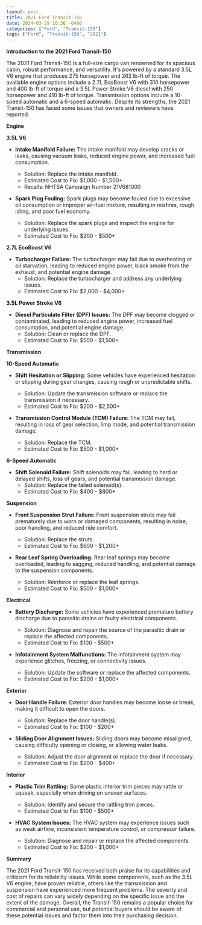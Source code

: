 ```yaml
---
layout: post
title: 2021 Ford Transit-150
date: 2024-03-29 10:36 -0400
categories: ["Ford", "Transit-150"]
tags: ["Ford", "Transit-150", "2021"]
---
```

**Introduction to the 2021 Ford Transit-150**

The 2021 Ford Transit-150 is a full-size cargo van renowned for its spacious cabin, robust performance, and versatility. It's powered by a standard 3.5L V6 engine that produces 275 horsepower and 262 lb-ft of torque. The available engine options include a 2.7L EcoBoost V6 with 310 horsepower and 400 lb-ft of torque and a 3.5L Power Stroke V6 diesel with 250 horsepower and 410 lb-ft of torque. Transmission options include a 10-speed automatic and a 6-speed automatic. Despite its strengths, the 2021 Transit-150 has faced some issues that owners and reviewers have reported.

**Engine**

**3.5L V6**

* **Intake Manifold Failure:** The intake manifold may develop cracks or leaks, causing vacuum leaks, reduced engine power, and increased fuel consumption.
    * Solution: Replace the intake manifold.
    * Estimated Cost to Fix: $1,000 - $1,500+
    * Recalls: NHTSA Campaign Number 21V681000

* **Spark Plug Fouling:** Spark plugs may become fouled due to excessive oil consumption or improper air-fuel mixture, resulting in misfires, rough idling, and poor fuel economy.
    * Solution: Replace the spark plugs and inspect the engine for underlying issues.
    * Estimated Cost to Fix: $200 - $500+

**2.7L EcoBoost V6**

* **Turbocharger Failure:** The turbocharger may fail due to overheating or oil starvation, leading to reduced engine power, black smoke from the exhaust, and potential engine damage.
    * Solution: Replace the turbocharger and address any underlying issues.
    * Estimated Cost to Fix: $2,000 - $4,000+

**3.5L Power Stroke V6**

* **Diesel Particulate Filter (DPF) Issues:** The DPF may become clogged or contaminated, leading to reduced engine power, increased fuel consumption, and potential engine damage.
    * Solution: Clean or replace the DPF.
    * Estimated Cost to Fix: $500 - $1,500+

**Transmission**

**10-Speed Automatic**

* **Shift Hesitation or Slipping:** Some vehicles have experienced hesitation or slipping during gear changes, causing rough or unpredictable shifts.
    * Solution: Update the transmission software or replace the transmission if necessary.
    * Estimated Cost to Fix: $200 - $2,500+

* **Transmission Control Module (TCM) Failure:** The TCM may fail, resulting in loss of gear selection, limp mode, and potential transmission damage.
    * Solution: Replace the TCM.
    * Estimated Cost to Fix: $500 - $1,000+

**6-Speed Automatic**

* **Shift Solenoid Failure:** Shift solenoids may fail, leading to hard or delayed shifts, loss of gears, and potential transmission damage.
    * Solution: Replace the failed solenoid(s).
    * Estimated Cost to Fix: $400 - $800+

**Suspension**

* **Front Suspension Strut Failure:** Front suspension struts may fail prematurely due to worn or damaged components, resulting in noise, poor handling, and reduced ride comfort.
    * Solution: Replace the struts.
    * Estimated Cost to Fix: $600 - $1,200+

* **Rear Leaf Spring Overloading:** Rear leaf springs may become overloaded, leading to sagging, reduced handling, and potential damage to the suspension components.
    * Solution: Reinforce or replace the leaf springs.
    * Estimated Cost to Fix: $500 - $1,000+

**Electrical**

* **Battery Discharge:** Some vehicles have experienced premature battery discharge due to parasitic drains or faulty electrical components.
    * Solution: Diagnose and repair the source of the parasitic drain or replace the affected components.
    * Estimated Cost to Fix: $100 - $500+

* **Infotainment System Malfunctions:** The infotainment system may experience glitches, freezing, or connectivity issues.
    * Solution: Update the software or replace the affected components.
    * Estimated Cost to Fix: $200 - $1,000+

**Exterior**

* **Door Handle Failure:** Exterior door handles may become loose or break, making it difficult to open the doors.
    * Solution: Replace the door handle(s).
    * Estimated Cost to Fix: $100 - $200+

* **Sliding Door Alignment Issues:** Sliding doors may become misaligned, causing difficulty opening or closing, or allowing water leaks.
    * Solution: Adjust the door alignment or replace the door if necessary.
    * Estimated Cost to Fix: $200 - $400+

**Interior**

* **Plastic Trim Rattling:** Some plastic interior trim pieces may rattle or squeak, especially when driving on uneven surfaces.
    * Solution: Identify and secure the rattling trim pieces.
    * Estimated Cost to Fix: $100 - $500+

* **HVAC System Issues:** The HVAC system may experience issues such as weak airflow, inconsistent temperature control, or compressor failure.
    * Solution: Diagnose and repair or replace the affected components.
    * Estimated Cost to Fix: $200 - $1,000+

**Summary**

The 2021 Ford Transit-150 has received both praise for its capabilities and criticism for its reliability issues. While some components, such as the 3.5L V6 engine, have proven reliable, others like the transmission and suspension have experienced more frequent problems. The severity and cost of repairs can vary widely depending on the specific issue and the extent of the damage. Overall, the Transit-150 remains a popular choice for commercial and personal use, but potential buyers should be aware of these potential issues and factor them into their purchasing decision.
